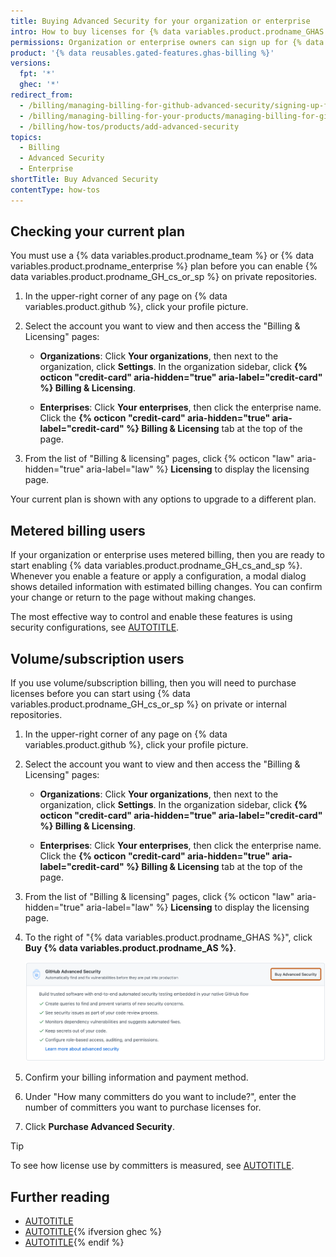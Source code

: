 ```yaml
---
title: Buying Advanced Security for your organization or enterprise
intro: How to buy licenses for {% data variables.product.prodname_GHAS %} whether you have usage-based or volume/subscription billing.
permissions: Organization or enterprise owners can sign up for {% data variables.product.prodname_GH_cs_or_sp %}
product: '{% data reusables.gated-features.ghas-billing %}'
versions:
  fpt: '*'
  ghec: '*'
redirect_from:
  - /billing/managing-billing-for-github-advanced-security/signing-up-for-github-advanced-security
  - /billing/managing-billing-for-your-products/managing-billing-for-github-advanced-security/signing-up-for-github-advanced-security
  - /billing/how-tos/products/add-advanced-security
topics:
  - Billing
  - Advanced Security
  - Enterprise
shortTitle: Buy Advanced Security
contentType: how-tos
---
```


## Checking your current plan

You must use a {% data variables.product.prodname_team %} or {% data variables.product.prodname_enterprise %} plan before you can enable {% data variables.product.prodname_GH_cs_or_sp %} on private repositories.

1. In the upper-right corner of any page on {% data variables.product.github %}, click your profile picture.

1. Select the account you want to view and then access the "Billing & Licensing" pages:

   * **Organizations**: Click **Your organizations**, then next to the organization, click **Settings**. In the organization sidebar, click **{% octicon "credit-card" aria-hidden="true" aria-label="credit-card" %} Billing & Licensing**.

   * **Enterprises**: Click **Your enterprises**, then click the enterprise name. Click the **{% octicon "credit-card" aria-hidden="true" aria-label="credit-card" %} Billing & Licensing** tab at the top of the page.

1. From the list of "Billing & licensing" pages, click {% octicon "law" aria-hidden="true" aria-label="law" %} **Licensing** to display the licensing page.

Your current plan is shown with any options to upgrade to a different plan.

## Metered billing users

If your organization or enterprise uses metered billing, then you are ready to start enabling {% data variables.product.prodname_GH_cs_and_sp %}. Whenever you enable a feature or apply a configuration, a modal dialog shows detailed information with estimated billing changes. You can confirm your change or return to the page without making changes.

The most effective way to control and enable these features is using security configurations, see [AUTOTITLE](/code-security/securing-your-organization/introduction-to-securing-your-organization-at-scale/choosing-a-security-configuration-for-your-repositories).

## Volume/subscription users

If you use volume/subscription billing, then you will need to purchase licenses before you can start using {% data variables.product.prodname_GH_cs_or_sp %} on private or internal repositories.

1. In the upper-right corner of any page on {% data variables.product.github %}, click your profile picture.

1. Select the account you want to view and then access the "Billing & Licensing" pages:

   * **Organizations**: Click **Your organizations**, then next to the organization, click **Settings**. In the organization sidebar, click **{% octicon "credit-card" aria-hidden="true" aria-label="credit-card" %} Billing & Licensing**.

   * **Enterprises**: Click **Your enterprises**, then click the enterprise name. Click the **{% octicon "credit-card" aria-hidden="true" aria-label="credit-card" %} Billing & Licensing** tab at the top of the page.

1. From the list of "Billing & licensing" pages, click {% octicon "law" aria-hidden="true" aria-label="law" %} **Licensing** to display the licensing page.

1. To the right of "{% data variables.product.prodname_GHAS %}", click **Buy {% data variables.product.prodname_AS %}**.

   ![Screenshot of the {% data variables.product.prodname_AS %} section of the licensing screen. The "Buy {% data variables.product.prodname_AS %}" button is outlined in orange.](/assets/images/help/enterprises/ghas-buy-advanced-security-button.png)

1. Confirm your billing information and payment method.
1. Under "How many committers do you want to include?", enter the number of committers you want to purchase licenses for.
1. Click **Purchase Advanced Security**.

> [!TIP]
> To see how license use by committers is measured, see [AUTOTITLE](/billing/concepts/product-billing/github-advanced-security).

## Further reading

* [AUTOTITLE](/code-security/trialing-github-advanced-security/planning-a-trial-of-ghas)
* [AUTOTITLE](/code-security/securing-your-organization/introduction-to-securing-your-organization-at-scale/about-enabling-security-features-at-scale){% ifversion ghec %}
* [AUTOTITLE](/code-security/adopting-github-advanced-security-at-scale/introduction-to-adopting-github-advanced-security-at-scale){% endif %}
